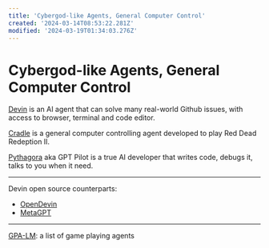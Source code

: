 ```yaml
---
title: 'Cybergod-like Agents, General Computer Control'
created: '2024-03-14T08:53:22.281Z'
modified: '2024-03-19T01:34:03.276Z'
---
```


# Cybergod-like Agents, General Computer Control

[Devin](https://www.cognition-labs.com/) is an AI agent that can solve many real-world Github issues, with access to browser, terminal and code editor.

[Cradle](https://github.com/BAAI-Agents/Cradle) is a general computer controlling agent developed to play Red Dead Redeption II.

[Pythagora](https://github.com/Pythagora-io/gpt-pilot) aka GPT Pilot is a true AI developer that writes code, debugs it, talks to you when it need.

---

Devin open source counterparts:

- [OpenDevin](https://github.com/OpenDevin/OpenDevin)
- [MetaGPT](https://github.com/geekan/MetaGPT)

---

[GPA-LM](https://github.com/BAAI-Agents/GPA-LM): a list of game playing agents
